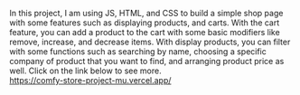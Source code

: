 In this project, I am using JS, HTML, and CSS to build a simple shop page with some features such as displaying products, and carts.
With the cart feature, you can add a product to the cart with some basic modifiers like remove, increase, and decrease items.
With display products, you can filter with some functions such as searching by name, choosing a specific company of product that you want to find, and arranging product price as well.
Click on the link below to see more.\
https://comfy-store-project-mu.vercel.app/
